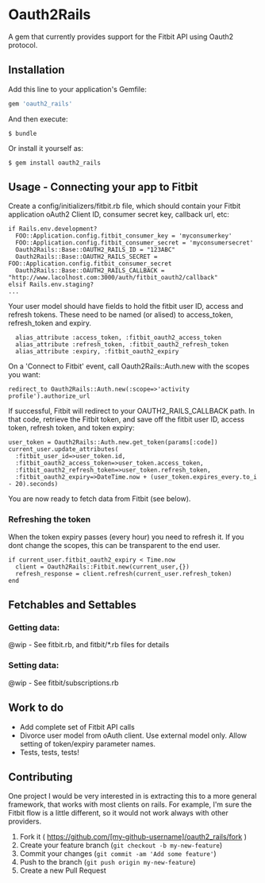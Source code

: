 # Oauth2Rails

A gem that currently provides support for the Fitbit API using Oauth2 protocol.

## Installation

Add this line to your application's Gemfile:

```ruby
gem 'oauth2_rails'
```

And then execute:

    $ bundle

Or install it yourself as:

    $ gem install oauth2_rails

## Usage - Connecting your app to Fitbit

Create a config/initializers/fitbit.rb file, which should contain your Fitbit application oAuth2 Client ID, consumer secret key, callback url, etc:

```
if Rails.env.development?
  FOO::Application.config.fitbit_consumer_key = 'myconsumerkey'
  FOO::Application.config.fitbit_consumer_secret = 'myconsumersecret'
  Oauth2Rails::Base::OAUTH2_RAILS_ID = "123ABC"
  Oauth2Rails::Base::OAUTH2_RAILS_SECRET = FOO::Application.config.fitbit_consumer_secret
  Oauth2Rails::Base::OAUTH2_RAILS_CALLBACK = "http://www.lacolhost.com:3000/auth/fitbit_oauth2/callback"
elsif Rails.env.staging?
...
```

Your user model should have fields to hold the fitbit user ID, access and refresh tokens.  These need to be named (or alised) to access_token, refresh_token and expiry.  

```
  alias_attribute :access_token, :fitbit_oauth2_access_token
  alias_attribute :refresh_token, :fitbit_oauth2_refresh_token
  alias_attribute :expiry, :fitbit_oauth2_expiry

```

On a 'Connect to Fitbit' event, call Oauth2Rails::Auth.new with the scopes you want:

```
redirect_to Oauth2Rails::Auth.new(:scope=>'activity profile').authorize_url
```

If successful, Fitbit will redirect to your OAUTH2_RAILS_CALLBACK path.  In that code, retrieve the Fitbit token, and save off the fitbit user ID, access token, refresh token, and token expiry:

```
user_token = Oauth2Rails::Auth.new.get_token(params[:code])
current_user.update_attributes(
  :fitbit_user_id=>user_token.id,
  :fitbit_oauth2_access_token=>user_token.access_token,
  :fitbit_oauth2_refresh_token=>user_token.refresh_token,
  :fitbit_oauth2_expiry=>DateTime.now + (user_token.expires_every.to_i - 20).seconds)
```

You are now ready to fetch data from Fitbit (see below).

### Refreshing the token

When the token expiry passes (every hour) you need to refresh it.  If you dont change the scopes, this can be transparent to the end user.  

```
if current_user.fitbit_oauth2_expiry < Time.now
  client = Oauth2Rails::Fitbit.new(current_user,{})
  refresh_response = client.refresh(current_user.refresh_token)
end

```

## Fetchables and Settables

### Getting data:

@wip - See fitbit.rb, and fitbit/*.rb files for details

### Setting data:

@wip - See fitbit/subscriptions.rb

## Work to do

* Add complete set of Fitbit API calls
* Divorce user model from oAuth client.  Use external model only.  Allow setting of token/expiry parameter names.
* Tests, tests, tests!

## Contributing
One project I would be very interested in is extracting this to a more general framework, that works with most clients on rails. For example, I'm sure the Fitbit flow is a little different, so it would not work always with other providers.

1. Fork it ( https://github.com/[my-github-username]/oauth2_rails/fork )
2. Create your feature branch (`git checkout -b my-new-feature`)
3. Commit your changes (`git commit -am 'Add some feature'`)
4. Push to the branch (`git push origin my-new-feature`)
5. Create a new Pull Request
